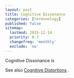 ```yaml
---
layout: post
title: Cognitive Dissonance
categories: [terminology]
published: false
sitemap:
  lastmod: 2015-12-14
  priority: 0.7
  changefreq: 'monthly'
  exclude: 'no'
---
```


<span class="highlight">Cognitive Dissonance</span> is 

See also <a href="/cognitive-distortions/" title="Cognitive Distortions">Cognitive Distortions</a> .
